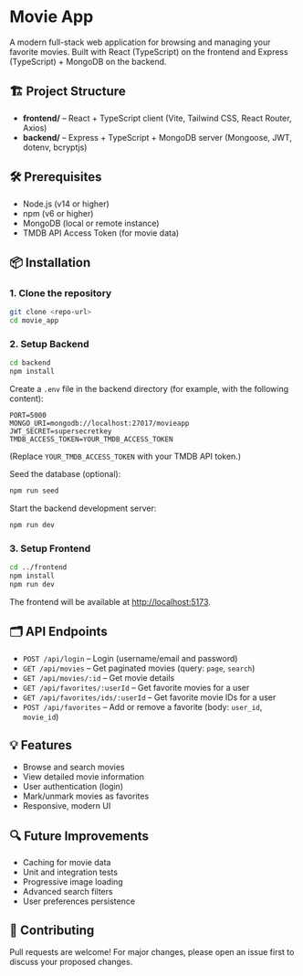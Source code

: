 # Movie App

A modern full-stack web application for browsing and managing your favorite movies. Built with React (TypeScript) on the frontend and Express (TypeScript) + MongoDB on the backend.

## 🏗️ Project Structure

- **frontend/** – React + TypeScript client (Vite, Tailwind CSS, React Router, Axios)
- **backend/** – Express + TypeScript + MongoDB server (Mongoose, JWT, dotenv, bcryptjs)

## 🛠️ Prerequisites

- Node.js (v14 or higher)
- npm (v6 or higher)
- MongoDB (local or remote instance)
- TMDB API Access Token (for movie data)

## 📦 Installation

### 1. Clone the repository

```bash
git clone <repo-url>
cd movie_app
```

### 2. Setup Backend

```bash
cd backend
npm install
```

Create a `.env` file in the backend directory (for example, with the following content):

```env
PORT=5000
MONGO_URI=mongodb://localhost:27017/movieapp
JWT_SECRET=supersecretkey
TMDB_ACCESS_TOKEN=YOUR_TMDB_ACCESS_TOKEN
```

(Replace `YOUR_TMDB_ACCESS_TOKEN` with your TMDB API token.)

Seed the database (optional):

```bash
npm run seed
```

Start the backend development server:

```bash
npm run dev
```

### 3. Setup Frontend

```bash
cd ../frontend
npm install
npm run dev
```

The frontend will be available at [http://localhost:5173](http://localhost:5173).

## 🗂️ API Endpoints

- `POST /api/login` – Login (username/email and password)
- `GET /api/movies` – Get paginated movies (query: `page`, `search`)
- `GET /api/movies/:id` – Get movie details
- `GET /api/favorites/:userId` – Get favorite movies for a user
- `GET /api/favorites/ids/:userId` – Get favorite movie IDs for a user
- `POST /api/favorites` – Add or remove a favorite (body: `user_id`, `movie_id`)

## 💡 Features

- Browse and search movies
- View detailed movie information
- User authentication (login)
- Mark/unmark movies as favorites
- Responsive, modern UI

## 🔍 Future Improvements

- Caching for movie data
- Unit and integration tests
- Progressive image loading
- Advanced search filters
- User preferences persistence

## 🤝 Contributing

Pull requests are welcome! For major changes, please open an issue first to discuss your proposed changes. 
